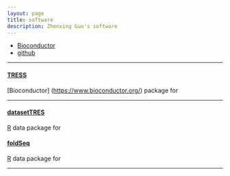 ```yaml
---
layout: page
title: software
description: Zhenxing Guo's software
---
```


<div class="navbar">
    <div class="navbar-inner">
        <ul class="nav">
            <li><a href="[https://github.com/ZhenxingGuo0015](https://www.bioconductor.org/packages/release/bioc/html/TRESS.html)">Bioconductor</a></li>
            <li><a href="https://github.com/ZhenxingGuo0015">github</a></li>
                <!-- <li><a href="https://rqtl.org">R/qtl</a></li> -->
                <!-- <li><a href="https://kbroman.org/qtl2">R/qtl2</a></li> -->
                <!-- <li><a href="https://kbroman.org/qtlcharts">R/qtlcharts</a></li> -->
        </ul>
    </div>
</div>

---

#### <a name="Bioconductor"></a>[TRESS](https://www.bioconductor.org/packages/release/bioc/html/TRESS.html)
[Bioconductor] (https://www.bioconductor.org/) package for 

---

#### <a name="github"></a>[datasetTRES](https://github.com/ZhenxingGuo0015/datasetTRES)

[R](https://www.r-project.org) data package for 


#### <a name="github"></a>[foldSeq](https://github.com/ZhenxingGuo0015/Foldseq)
[R](https://www.r-project.org) data package for 


---
